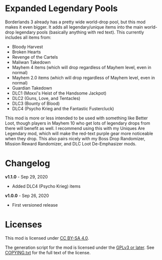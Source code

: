 Expanded Legendary Pools
========================

Borderlands 3 already has a pretty wide world-drop pool, but this mod makes it
even bigger.  It adds all legendary/unique items into the main world-drop
legendary pools (basically anything with red text).  This currently includes
all items from:

* Bloody Harvest
* Broken Hearts
* Revenge of the Cartels
* Maliwan Takedown
* Mayhem 4 items (which will drop regardless of Mayhem level, even in normal)
* Mayhem 2.0 items (which will drop regardless of Mayhem level, even in normal)
* Guardian Takedown
* DLC1 (Moxxi's Heist of the Handsome Jackpot)
* DLC2 (Guns, Love, and Tentacles)
* DLC3 (Bounty of Blood)
* DLC4 (Psycho Krieg and the Fantastic Fustercluck)

This mod is more or less intended to be used with something like Better Loot,
though players in Mayhem 10 who get lots of legendary drops from there will
benefit as well.  I recommend using this with my Uniques Are Legendary mod,
which will make the red-text purple gear more noticeable when they drop.
This also pairs nicely with my Boss Drop Randomizer, Mission Reward Randomizer,
and DLC Loot De-Emphasizer mods.

Changelog
=========

**v1.1.0** - Sep 29, 2020
 * Added DLC4 (Psycho Krieg) items

**v1.0.0** - Sep 26, 2020
 * First versioned release
 
Licenses
========

This mod is licensed under [CC BY-SA 4.0](https://creativecommons.org/licenses/by-sa/4.0/).

The generation script for the mod is licensed under the
[GPLv3 or later](https://www.gnu.org/licenses/quick-guide-gplv3.html).
See [COPYING.txt](../../COPYING.txt) for the full text of the license.

